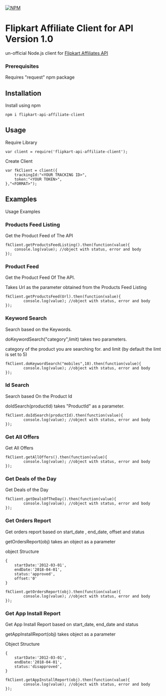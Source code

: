 [![NPM](https://nodei.co/npm/flipkart-api-affiliate-client.png)](https://nodei.co/npm/flipkart-api-affiliate-client/)

# Flipkart Affiliate Client for API Version 1.0 

un-official Node.js client for [Flipkart Affiliates API](https://affiliate.flipkart.com/api-docs/)

### Prerequisites

Requires "request" npm package

## Installation

Install using npm
```
npm i flipkart-api-affiliate-client
```
## Usage
Require Library

```
var client = require('flipkart-api-affiliate-client');
```
Create Client
```
var fkClient = client({
	trackingId:"<YOUR TRACKING ID>",
	token:"<YOUR TOKEN>",
},"<FORMAT>");
```

## Examples

Usage Examples

### Products Feed Listing
Get the Product Feed of The API
```
fkClient.getProductsFeedListing().then(function(value){
	console.log(value); //object with status, error and body
});
```


### Product Feed
Get the Product Feed Of The API.

Takes Url as the parameter obtained from the Products Feed Listing

```
fkClient.getProductsFeed(Url).then(function(value){
		console.log(value); //object with status, error and body
});
```

### Keyword Search

Search based on the Keywords.

doKeywordSearch("category",limit) takes two parameters.

category of the product you are searching for. and 
limit (by default the limt is set to 5)


```
fkClient.doKeywordSearch("mobiles",10).then(function(value){
		console.log(value); //object with status, error and body
});
```

### Id Search
Search based On the Product Id

doIdSearch(productId) takes "ProductId" as a parameter.

```
fkClient.doIdSearch(productId).then(function(value){
		console.log(value); //object with status, error and body
});
```

### Get All Offers
Get All Offers


```
fkClient.getAllOffers().then(function(value){
		console.log(value); //object with status, error and body
});
```


### Get Deals of the Day
Get Deals of the Day

```
fkClient.getDealsOfTheDay().then(function(value){
		console.log(value); //object with status, error and body
});
```

### Get Orders Report
Get orders report based on start_date , end_date, offset and status

getOrdersReport(obj) takes an object as a parameter

object Structure
```
{
	startDate:'2012-03-01',
	endDate:'2018-04-01',
	status:'approved',
	offset:'0'
}
```

```
fkClient.getOrdersReport(obj).then(function(value){
		console.log(value); //object with status, error and body
});
```

### Get App Install Report
Get App Install Report based on start_date, end_date and status

getAppInstallReport(obj) takes object as a parameter

Object Structure
```
{
	startDate:'2012-03-01',
	endDate:'2018-04-01',
	status:'disapproved',
}
```
```
fkClient.getAppInstallReport(obj).then(function(value){
		console.log(value); //object with status, error and body
});
```